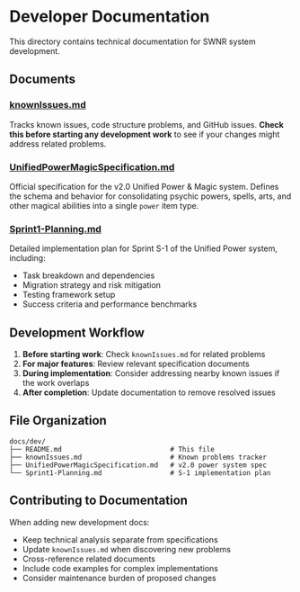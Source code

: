 # Developer Documentation

This directory contains technical documentation for SWNR system development.

## Documents

### [knownIssues.md](knownIssues.md)
Tracks known issues, code structure problems, and GitHub issues. **Check this before starting any development work** to see if your changes might address related problems.

### [UnifiedPowerMagicSpecification.md](UnifiedPowerMagicSpecification.md)
Official specification for the v2.0 Unified Power & Magic system. Defines the schema and behavior for consolidating psychic powers, spells, arts, and other magical abilities into a single `power` item type.

### [Sprint1-Planning.md](Sprint1-Planning.md)
Detailed implementation plan for Sprint S-1 of the Unified Power system, including:
- Task breakdown and dependencies
- Migration strategy and risk mitigation
- Testing framework setup
- Success criteria and performance benchmarks

## Development Workflow

1. **Before starting work**: Check `knownIssues.md` for related problems
2. **For major features**: Review relevant specification documents
3. **During implementation**: Consider addressing nearby known issues if the work overlaps
4. **After completion**: Update documentation to remove resolved issues

## File Organization

```
docs/dev/
├── README.md                           # This file
├── knownIssues.md                      # Known problems tracker
├── UnifiedPowerMagicSpecification.md   # v2.0 power system spec
└── Sprint1-Planning.md                 # S-1 implementation plan
```

## Contributing to Documentation

When adding new development docs:
- Keep technical analysis separate from specifications
- Update `knownIssues.md` when discovering new problems
- Cross-reference related documents
- Include code examples for complex implementations
- Consider maintenance burden of proposed changes